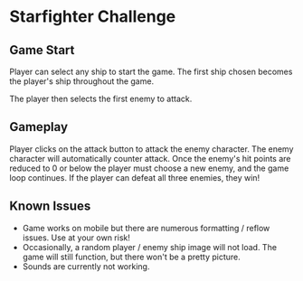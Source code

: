 # Starfighter Challenge

## Game Start
Player can select any ship to start the game. The first ship chosen becomes the player's ship throughout the game.

The player then selects the first enemy to attack.

## Gameplay
Player clicks on the attack button to attack the enemy character. The enemy character will automatically counter attack. Once the enemy's hit points are reduced to 0 or below the player must choose a new enemy, and the game loop continues. If the player can defeat all three enemies, they win!

## Known Issues
* Game works on mobile but there are numerous formatting / reflow issues. Use at your own risk!
* Occasionally, a random player / enemy ship image will not load. The game will still function, but there won't be a pretty picture.
* Sounds are currently not working.